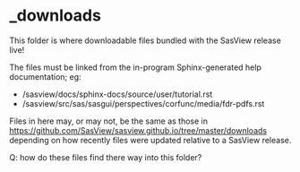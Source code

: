 # _downloads
This folder is where downloadable files bundled with the SasView release live!

The files must be linked from the in-program Sphinx-generated help documentation; eg:

 - /sasview/docs/sphinx-docs/source/user/tutorial.rst
 - /sasview/src/sas/sasgui/perspectives/corfunc/media/fdr-pdfs.rst

Files in here may, or may not, be the same as those in 
https://github.com/SasView/sasview.github.io/tree/master/downloads depending 
on how recently files were updated relative to a SasView release.

Q: how do these files find there way into this folder?
